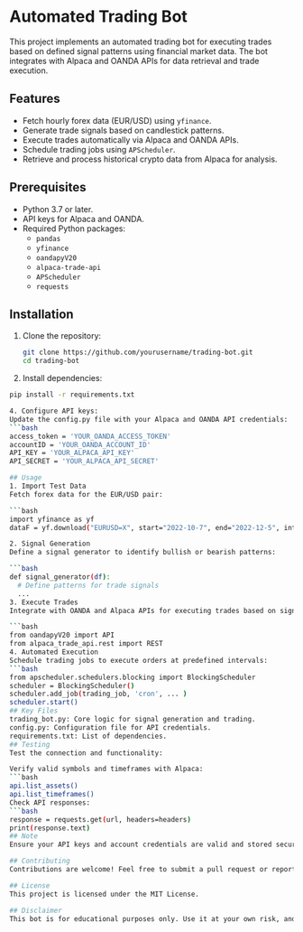 # Automated Trading Bot

This project implements an automated trading bot for executing trades based on defined signal patterns using financial market data. The bot integrates with Alpaca and OANDA APIs for data retrieval and trade execution. 

## Features
- Fetch hourly forex data (EUR/USD) using `yfinance`.
- Generate trade signals based on candlestick patterns.
- Execute trades automatically via Alpaca and OANDA APIs.
- Schedule trading jobs using `APScheduler`.
- Retrieve and process historical crypto data from Alpaca for analysis.

## Prerequisites
- Python 3.7 or later.
- API keys for Alpaca and OANDA.
- Required Python packages:
  - `pandas`
  - `yfinance`
  - `oandapyV20`
  - `alpaca-trade-api`
  - `APScheduler`
  - `requests`

## Installation
1. Clone the repository:
   ```bash
   git clone https://github.com/yourusername/trading-bot.git
   cd trading-bot
2. Install dependencies:
  ```bash 
pip install -r requirements.txt

4. Configure API keys:
Update the config.py file with your Alpaca and OANDA API credentials:
 ```bash
access_token = 'YOUR_OANDA_ACCESS_TOKEN'
accountID = 'YOUR_OANDA_ACCOUNT_ID'
API_KEY = 'YOUR_ALPACA_API_KEY'
API_SECRET = 'YOUR_ALPACA_API_SECRET'

## Usage
1. Import Test Data
Fetch forex data for the EUR/USD pair:

```bash
import yfinance as yf
dataF = yf.download("EURUSD=X", start="2022-10-7", end="2022-12-5", interval='1h')

2. Signal Generation
Define a signal generator to identify bullish or bearish patterns:

```bash
def signal_generator(df):
    # Define patterns for trade signals
    ...
3. Execute Trades
Integrate with OANDA and Alpaca APIs for executing trades based on signals:

```bash
from oandapyV20 import API
from alpaca_trade_api.rest import REST
4. Automated Execution
Schedule trading jobs to execute orders at predefined intervals:
```bash
from apscheduler.schedulers.blocking import BlockingScheduler
scheduler = BlockingScheduler()
scheduler.add_job(trading_job, 'cron', ... )
scheduler.start()
## Key Files
trading_bot.py: Core logic for signal generation and trading.
config.py: Configuration file for API credentials.
requirements.txt: List of dependencies.
## Testing
Test the connection and functionality:

Verify valid symbols and timeframes with Alpaca:
```bash
api.list_assets()
api.list_timeframes()
Check API responses:
```bash
response = requests.get(url, headers=headers)
print(response.text)
## Note
Ensure your API keys and account credentials are valid and stored securely. Avoid hardcoding sensitive information directly in the script.

## Contributing
Contributions are welcome! Feel free to submit a pull request or report issues.

## License
This project is licensed under the MIT License.

## Disclaimer
This bot is for educational purposes only. Use it at your own risk, and ensure compliance with all applicable laws and regulations.

